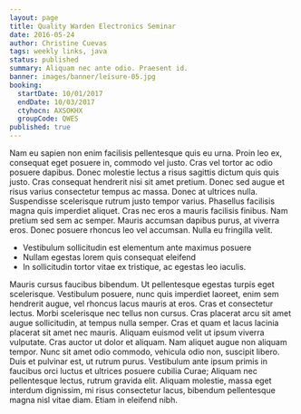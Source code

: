 ```yaml
---
layout: page
title: Quality Warden Electronics Seminar
date: 2016-05-24
author: Christine Cuevas
tags: weekly links, java
status: published
summary: Aliquam nec ante odio. Praesent id.
banner: images/banner/leisure-05.jpg
booking:
  startDate: 10/01/2017
  endDate: 10/03/2017
  ctyhocn: AXSOKHX
  groupCode: QWES
published: true
---
```

Nam eu sapien non enim facilisis pellentesque quis eu urna. Proin leo ex, consequat eget posuere in, commodo vel justo. Cras vel tortor ac odio posuere dapibus. Donec molestie lectus a risus sagittis dictum quis quis justo. Cras consequat hendrerit nisi sit amet pretium. Donec sed augue et risus varius consectetur tempus ac massa. Donec at ultrices nulla. Suspendisse scelerisque rutrum justo tempor varius. Phasellus facilisis magna quis imperdiet aliquet. Cras nec eros a mauris facilisis finibus. Nam pretium sed sem ac semper. Mauris accumsan dapibus purus, at viverra eros. Donec posuere rhoncus leo vel accumsan. Nulla eu fringilla velit.

* Vestibulum sollicitudin est elementum ante maximus posuere
* Nullam egestas lorem quis consequat eleifend
* In sollicitudin tortor vitae ex tristique, ac egestas leo iaculis.

Mauris cursus faucibus bibendum. Ut pellentesque egestas turpis eget scelerisque. Vestibulum posuere, nunc quis imperdiet laoreet, enim sem hendrerit augue, vel rhoncus lacus mauris at eros. Cras et consectetur lectus. Morbi scelerisque nec tellus non cursus. Cras placerat arcu sit amet augue sollicitudin, at tempus nulla semper. Cras et quam et lacus lacinia placerat sit amet nec mauris. Aliquam euismod velit ut ipsum viverra vulputate. Cras auctor ut dolor et aliquam. Nam aliquet augue non aliquam tempor. Nunc sit amet odio commodo, vehicula odio non, suscipit libero. Duis et pulvinar est, ut rutrum purus. Vestibulum ante ipsum primis in faucibus orci luctus et ultrices posuere cubilia Curae; Aliquam nec pellentesque lectus, rutrum gravida elit. Aliquam molestie, massa eget interdum dignissim, mi risus consectetur lacus, bibendum pellentesque magna nisl vitae diam. Etiam in eleifend nibh.
